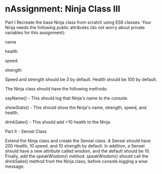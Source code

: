 # nAssignment: Ninja Class III
Part I
Recreate the base Ninja class from scratch using ES6 classes. Your Ninja needs the following public attributes (do not worry about private variables for this assignment):

name

health

speed

strength

Speed and strength should be 3 by default. Health should be 100 by default.

The Ninja class should have the following methods:

sayName() - This should log that Ninja's name to the console.

showStats() - This should show the Ninja's name, strength, speed, and health.

drinkSake() - This should add +10 health to the Ninja

Part II - Sensei Class

Extend the Ninja class and create the Sensei class. A Sensei should have 200 Health, 10 speed, and 10 strength by default. In addition, a Sensei should have a new attribute called wisdom, and the default should be 10. Finally, add the speakWisdom() method. speakWisdom() should call the drinkSake() method from the Ninja class, before console.logging a wise message.
